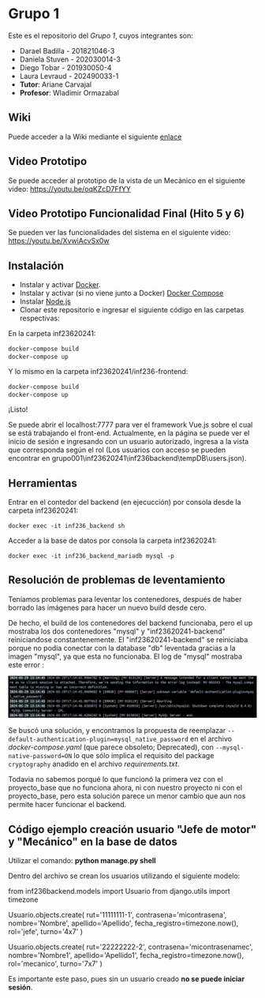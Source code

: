 # Grupo 1

Este es el repositorio del *Grupo 1*, cuyos integrantes son:

* Darael Badilla - 201821046-3
* Daniela Stuven - 202030014-3
* Diego Tobar - 201930050-4
* Laura Levraud - 202490033-1
* **Tutor**: Ariane Carvajal
* **Profesor**: Wladimir Ormazabal

## Wiki

Puede acceder a la Wiki mediante el siguiente [enlace](https://gitlab.com/inf236-2024-1/grupo001/-/wikis/home)

## Video Prototipo

Se puede acceder al prototipo de la vista de un Mecánico en el siguiente video: https://youtu.be/oqKZcD7FfYY

## Video Prototipo Funcionalidad Final (Hito 5 y 6)

Se pueden ver las funcionalidades del sistema en el siguiente video: https://youtu.be/XvwiAcvSx0w

## Instalación

* Instalar y activar [Docker](https://docs.docker.com/engine/install/).
* Instalar y activar (si no viene junto a Docker) [Docker Compose](https://docs.docker.com/compose/install/)
* Instalar [Node.js](https://nodejs.org/en/download)
* Clonar este repositorio e ingresar el siguiente código en las carpetas respectivas:

En la carpeta inf23620241:

```
docker-compose build
docker-compose up
```

Y lo mismo en la carpeta inf23620241/inf236-frontend:

```
docker-compose build
docker-compose up
```

¡Listo!

Se puede abrir el localhost:7777 para ver el framework Vue.js sobre el cual se está trabajando el front-end. Actualmente, en la página se puede ver el inicio de sesión e ingresando con un usuario autorizado, ingresa a la vista que corresponda según el rol (Los usuarios con acceso se pueden encontrar en grupo001\inf23620241\inf236backend\tempDB\users.json). 


## Herramientas

Entrar en el contedor del backend (en ejecucción) por consola desde la carpeta inf23620241:

```
docker exec -it inf236_backend sh
```

Acceder a la base de datos por consola la carpeta inf23620241:

```
docker exec -it inf236_backend_mariadb mysql -p
```



## Resolución de problemas de leventamiento

Teníamos problemas para leventar los contenedores, después de haber borrado las imágenes para hacer un nuevo build desde cero.

De hecho, el build de los contenedores del backend funcionaba, pero el up mostraba los dos contenedores "mysql" y "inf23620241-backend" reiniciandose constantenemente. El "inf23620241-backend" se reiniciaba porque no podia conectar con la database "db" leventada gracias a la imagen "mysql", ya que esta no funcionaba. El log de "mysql" mostraba este error :

![LogErrorMysql](<img\LogErrorMysql29-05-2024.jpg>)


Se buscó una solución, y encontramos la propuesta de reemplazar `--default-authentication-plugin=mysql_native_password` en el archivo _docker-compose.yaml_ (que parece obsoleto; Deprecated), con `--mysql-native-password=ON` lo que sólo implica el requisito del package `cryptography` anadido en el archivo _requirements.txt_.

Todavia no sabemos porqué lo que funcionó la primera vez con el proyecto_base que no funciona ahora, ni con nuestro proyecto ni con el proyecto_base, pero esta solución parece un menor cambio que aun nos permite hacer funcionar el backend.

## Código ejemplo creación usuario "Jefe de motor" y "Mecánico" en la base de datos

Utilizar el comando: **python manage.py shell**

Dentro del archivo se crean los usuarios utilizando el siguiente modelo:

from inf236backend.models import Usuario
from django.utils import timezone

Usuario.objects.create(
    rut='11111111-1',
    contrasena='micontrasena',
    nombre='Nombre',
    apellido='Apellido',
    fecha_registro=timezone.now(),
    rol='jefe',
    turno='4x7'
)

Usuario.objects.create(
    rut='22222222-2',
    contrasena='micontrasenamec',
    nombre='Nombre1',
    apellido='Apellido1',
    fecha_registro=timezone.now(),
    rol='mecanico',
    turno='7x7'
)

Es importante este paso, pues sin un usuario creado **no se puede iniciar sesión**.